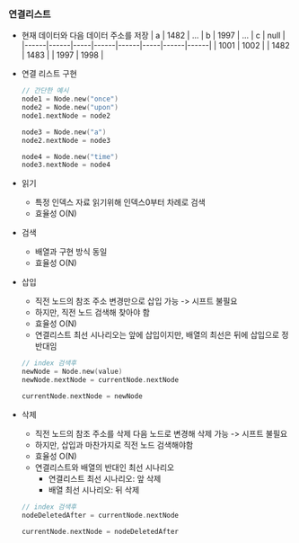 ### 연결리스트
- 현재 데이터와 다음 데이터 주소를 저장
    | a    | 1482 | ... | b    | 1997 | ... | c    | null |
    |------|------|-----|------|------|-----|------|------|
    | 1001 | 1002 |     | 1482 | 1483 |     | 1997 | 1998 |

- 연결 리스트 구현
    ```c
    // 간단한 예시
    node1 = Node.new("once")
    node2 = Node.new("upon")
    node1.nextNode = node2

    node3 = Node.new("a")
    node2.nextNode = node3

    node4 = Node.new("time")
    node3.nextNode = node4
    ```

- 읽기
    - 특정 인덱스 자료 읽기위해 인덱스0부터 차례로 검색
    - 효율성 O(N)

- 검색
    - 배열과 구현 방식 동일
    - 효율성 O(N)

- 삽입
    - 직전 노드의 참조 주소 변경만으로 삽입 가능 -> 시프트 불필요
    - 하지만, 직전 노드 검색해 찾아야 함
    - 효율성 O(N)
    - 연결리스트 최선 시나리오는 앞에 삽입이지만, 배열의 최선은 뒤에 삽입으로 정반대임
    ```c
    // index 검색후
    newNode = Node.new(value)
    newNode.nextNode = currentNode.nextNode

    currentNode.nextNode = newNode
    ```

- 삭제
    - 직전 노드의 참조 주소를 삭제 다음 노드로 변경해 삭제 가능 -> 시프트 불필요
    - 하지만, 삽입과 마찬가지로 직전 노드 검색해야함
    - 효율성 O(N)
    - 연결리스트와 배열의 반대인 최선 시나리오
        - 연결리스트 최선 시나리오: 앞 삭제
        - 배열 최선 시나리오: 뒤 삭제
    ```c
    // index 검색후
    nodeDeletedAfter = currentNode.nextNode

    currentNode.nextNode = nodeDeletedAfter
    ```